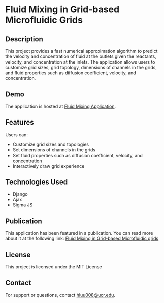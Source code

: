 # Fluid Mixing in Grid-based Microfluidic Grids

## Description
This project provides a fast numerical approximation algorithm to predict the velocity and concentration of fluid at the outlets given the reactants, velocity, and concentration at the inlets. The application allows users to customize grid sizes, grid topology, dimensions of channels in the grids, and fluid properties such as diffusion coefficient, velocity, and concentration.

## Demo
The application is hosted at [Fluid Mixing Application](https://valentinoanny.pythonanywhere.com/).

## Features
Users can:
* Customize grid sizes and topologies  
* Set dimensions of channels in the grids  
* Set fluid properties such as diffusion coefficient, velocity, and concentration  
* Interactively draw grid experience  

## Technologies Used
* Django  
* Ajax  
* Sigma JS  

## Publication
This application has been featured in a publication. You can read more about it at the following link: [Fluid Mixing in Grid-based Microfluidic grids](https://epubs.siam.org/doi/10.1137/1.9781611976229.15)

## License
This project is licensed under the MIT License 

## Contact
For support or questions, contact [hluu008@ucr.edu](mailto:hluu008@ucr.edu).


